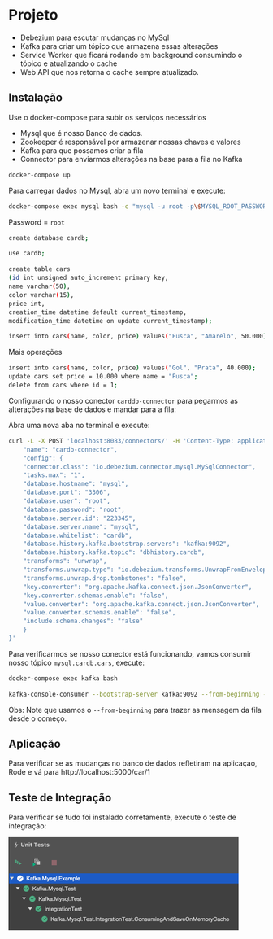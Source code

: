 # Projeto

- Debezium para escutar mudanças no MySql
- Kafka para criar um tópico que armazena essas alterações
- Service Worker que ficará rodando em background consumindo o tópico e atualizando o cache
- Web API que nos retorna o cache sempre atualizado.

## Instalação

Use o docker-compose para subir os serviços necessários

- Mysql que é nosso Banco de dados.
- Zookeeper é responsável por armazenar nossas chaves e valores
- Kafka para que possamos criar a fila
- Connector para enviarmos alterações na base para a fila no Kafka

```bash
docker-compose up
```

Para carregar dados no Mysql, abra um novo terminal e execute:

```bash
docker-compose exec mysql bash -c "mysql -u root -p\$MYSQL_ROOT_PASSWORD"
```

Password = `root`

```bash
create database cardb;
```

```bash
use cardb;
```

```bash
create table cars
(id int unsigned auto_increment primary key,
name varchar(50),
color varchar(15),
price int,
creation_time datetime default current_timestamp,
modification_time datetime on update current_timestamp);
```

```bash
insert into cars(name, color, price) values("Fusca", "Amarelo", 50.000);
```

Mais operações

```bash
insert into cars(name, color, price) values("Gol", "Prata", 40.000);
update cars set price = 10.000 where name = "Fusca";
delete from cars where id = 1;
```

Configurando o nosso conector `carddb-connector` para pegarmos as alterações na base de dados e mandar para a fila:

Abra uma nova aba no terminal e execute:

```bash
curl -L -X POST 'localhost:8083/connectors/' -H 'Content-Type: application/json' --data-raw '{
    "name": "cardb-connector",
    "config": {
    "connector.class": "io.debezium.connector.mysql.MySqlConnector",
    "tasks.max": "1",
    "database.hostname": "mysql",
    "database.port": "3306",
    "database.user": "root",
    "database.password": "root",
    "database.server.id": "223345",
    "database.server.name": "mysql",
    "database.whitelist": "cardb",
    "database.history.kafka.bootstrap.servers": "kafka:9092",
    "database.history.kafka.topic": "dbhistory.cardb",
    "transforms": "unwrap",
    "transforms.unwrap.type": "io.debezium.transforms.UnwrapFromEnvelope",
    "transforms.unwrap.drop.tombstones": "false",
    "key.converter": "org.apache.kafka.connect.json.JsonConverter",
    "key.converter.schemas.enable": "false",
    "value.converter": "org.apache.kafka.connect.json.JsonConverter",
    "value.converter.schemas.enable": "false",
    "include.schema.changes": "false"
    }
}'
```

Para verificarmos se nosso conector está funcionando, vamos consumir nosso tópico `mysql.cardb.cars`, execute:

```bash
docker-compose exec kafka bash
```

```bash
kafka-console-consumer --bootstrap-server kafka:9092 --from-beginning --topic mysql.cardb.cars
```

Obs: Note que usamos o `--from-beginning` para trazer as mensagem da fila desde o começo.

## Aplicação

Para verificar se as mudanças no banco de dados refletiram na aplicaçao, Rode e vá para http://localhost:5000/car/1

## Teste de Integração

Para verificar se tudo foi instalado corretamente, execute o teste de integração:

![alt text](https://raw.githubusercontent.com/vinicostaa/kafka-mysql/master/integration-test.png)
